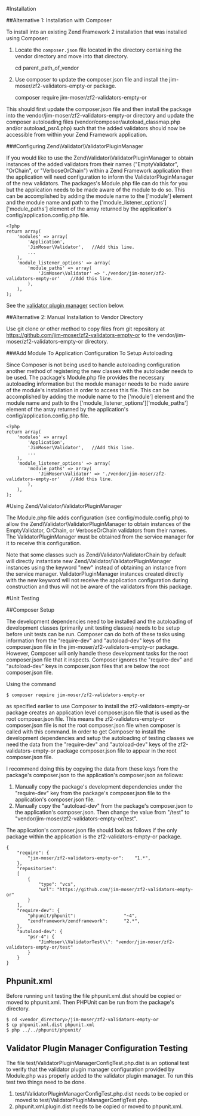 #Installation

##Alternative 1: Installation with Composer

To install into an existing Zend Framework 2 installation that was installed 
using Composer:

1. Locate the `composer.json` file located in the directory containing the 
vendor directory and move into that directory.

	cd parent_path_of_vendor
	
2. Use composer to update the composer.json file and install the 
jim-moser/zf2-validators-empty-or package.

	composer require jim-moser/zf2-validators-empty-or
	
This should first update the composer.json file and then install the package 
into the vendor/jim-moser/zf2-validators-empty-or directory and update the 
composer autoloading files (vendor/composer/autoload_classmap.php and/or 
autoload_psr4.php) such that the added validators should now be accessible from 
within your Zend Framework application.

###Configuring Zend\Validator\ValidatorPluginManager

If you would like to use the Zend\Validator\ValidatorPluginManager to obtain 
instances of the added validators from their names ("EmptyValidator", "OrChain", 
or "VerboseOrChain") within a Zend Framework application then the application 
will need configuration to inform the ValidatorPluginManager of the new 
validators. The packages's Module.php file can do this for you but the 
application needs to be made aware of the module to do so. This can be 
accomplished by adding the module name to the ['module'] element and the module 
name and path to the ['module_listener_options']['module_paths'] element of the 
array returned by the application's config/application.config.php file.

	<?php
	return array(
		'modules' => array(
			'Application',
			'JimMoser\Validator',	//Add this line.
			...
		),
		'module_listener_options' => array(
			'module_paths' => array(
				'JimMoser\Validator' => './vendor/jim-moser/zf2-validators-empty-or'	//Add this line.
			),
		),
	);
	
See the [validator plugin manager](#plugin_manager_note) section below.  

##Alternative 2: Manual Installation to Vendor Directory

Use git clone or other method to copy files from git repository at 
https://github.com/jim-moser/zf2-validators-empty-or to the 
vendor/jim-moser/zf2-validators-empty-or directory.

###Add Module To Application Configuration To Setup Autoloading

Since Composer is not being used to handle autoloading configuration another 
method of registering the new classes with the autoloader needs to be used. The 
package's Module.php file provides the necessary autoloading information but 
the module manager needs to be made aware of the module's installation in order 
to access this file. This can be accomplished by adding the module name to the 
['module'] element and the module name and path to the 
['module_listener_options']['module_paths'] element of the array returned by the 
application's config/application.config.php file.

	<?php
	return array(
		'modules' => array(
			'Application',
			'JimMoser\Validator',	//Add this line.
			...
		),
		'module_listener_options' => array(
			'module_paths' => array(
				'JimMoser\Validator' => './vendor/jim-moser/zf2-validators-empty-or'	//Add this line.
			),
		),
	);
	
#<a name=plugin_manager_note></a>Using Zend/Validator/ValidatorPluginManager

The Module.php file adds configuration (see config/module.config.php) to allow 
the Zend\Validator\ValidatorPluginManager to obtain instances of the 
EmptyValidator, OrChain, or VerboseOrChain validators from their names. The 
ValidatorPluginManager must be obtained from the service manager for it to 
receive this configuration.

Note that some classes such as Zend/Validator/ValidatorChain by default will 
directly instantiate new Zend/Validator/ValidatorPluginManager instances using 
the keyword "new" instead of obtaining an instance from the service manager. 
ValidatorPluginManager instances created directly with the new keyword will not 
receive the application configuration during construction and thus will not be 
aware of the validators from this package.

#Unit Testing

##Composer Setup

The development dependencies need to be installed and the autoloading of 
development classes (primarily unit testing classes) needs to be setup before 
unit tests can be run. Composer can do both of these tasks using information 
from the "require-dev" and "autoload-dev" keys of the composer.json file in the 
jim-moser/zf2-validators-empty-or package. However, Composer will only handle 
these development tasks for the root composer.json file that it inspects. 
Composer ignores the "require-dev" and "autoload-dev" keys in composer.json 
files that are below the root composer.json file. 

Using the command

	$ composer require jim-moser/zf2-validators-empty-or
	
as specified earlier to use Composer to install the zf2-validators-empty-or 
package creates an application level composer.json file that is used as the root 
composer.json file. This means the zf2-validators-empty-or composer.json file is 
not the root composer.json file when composer is called with this command. In 
order to get Composer to install the development dependencies and setup the 
autoloading of testing classes we need the data from the "require-dev" and 
"autoload-dev" keys of the zf2-validators-empty-or package composer.json file to
appear in the root composer.json file.

I recommend doing this by copying the data from these keys from the package's 
composer.json to the application's composer.json as follows:
  1. Manually copy the package's development dependencies under the 
	"require-dev" key from the package's composer.json file to the 
	application's composer.json file.
  2. Manually copy the "autoload-dev" from the package's composer.json to 
	the application's composer.json. Then change the value from "/test" to 
	"vendor/jim-moser/zf2-validators-empty-or/test".
		
The application's composer.json file should look as follows if the only package 
within the application is the zf2-validators-empty-or package.

	{
	    "require": {
	        "jim-moser/zf2-validators-empty-or":	"1.*",
	    },
	    "repositories": 
	    [
	    	{
	    	    "type": "vcs",
	    	    "url": "https://github.com/jim-moser/zf2-validators-empty-or"
	    	}
	    ],
	    "require-dev": {
	    	"phpunit/phpunit":					"~4",
	    	"zendframework/zendframework": 		"2.*",
	    },
	    "autoload-dev": {
	        "psr-4": {
	            "JimMoser\\ValidatorTest\\": "vendor/jim-moser/zf2-validators-empty-or/test"
	        }
	    }
	}
	
## Phpunit.xml

Before running unit testing the file phpunit.xml.dist should be copied or moved 
to phpunit.xml. Then PHPUnit can be run from the package's directory.

	$ cd <vendor_directory>/jim-moser/zf2-validators-empty-or
	$ cp phpunit.xml.dist phpunit.xml
	$ php ../../phpunit/phpunit/

## Validator Plugin Manager Configuration Testing

The file test/ValidatorPluginManagerConfigTest.php.dist is an optional test to 
verify that the validator plugin manager configuration provided by Module.php 
was properly added to the validator plugin manager. To run this test two things 
need to be done.
  1. test/ValidatorPluginManagerConfigTest.php.dist needs to be copied or moved to 
test/ValidatorPluginManagerConfigTest.php.
  2. phpunit.xml.plugin.dist needs to be copied or moved to phpunit.xml.